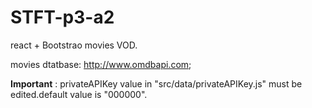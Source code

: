 # STFT-p3-a2
react + Bootstrao movies VOD.

movies dtatbase: http://www.omdbapi.com;

**Important** : privateAPIKey value in "src/data/privateAPIKey.js" must be edited.default value is "000000". 
